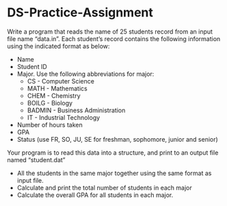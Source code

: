 # DS-Practice-Assignment

Write a program that reads the name of 25 students record from an input file name “data.in”.
Each student’s record contains the following information using the indicated format as below:

* Name 
* Student ID 
* Major. Use the following abbreviations for major:
    * CS  -   Computer Science
    * MATH   -  Mathematics
    * CHEM   -   Chemistry
    * BOILG	 -   Biology
    * BADMIN  - Business Administration
    * IT	  -  Industrial Technology
* Number of hours taken 
* GPA
* Status  (use  FR, SO, JU, SE for freshman, sophomore, junior and senior)

Your program is to read this data into a structure, and print to an output file named “student.dat”
* All the students in the same major together using the same format as input file.
* Calculate and print the total number of students in each major
* Calculate the overall GPA for all students in each major.
